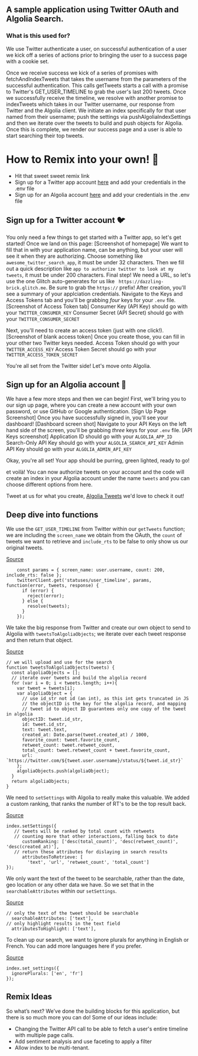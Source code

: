 ## A sample application using Twitter OAuth and Algolia Search. 

### What is this used for?
We use Twitter authenticate a user, on successful authentication of a user we kick off a series of actions prior to bringing the user to a success page with a cookie set.

Once we receive success we kick of a series of promises with fetchAndIndexTweets that takes the username from the parameters of the successful authentication. This calls getTweets starts a call with a promise to Twitter's GET_USER_TIMELINE to grab the user's last 200 tweets. Once we successfully receive the timeline, we resolve with another promise to indexTweets which takes in our Twitter username, our response from Twitter and the Algolia client. We initiate an index specifically for that user named from their username; push the settings via pushAlgoliaIndexSettings and then we iterate over the tweets to build and push objects for Algolia. Once this is complete, we render our success page and a user is able to start searching their top tweets.

# How to Remix into your own! 🎏
- Hit that sweet sweet remix link 
- Sign up for a Twitter app account [here](https://apps.twitter.com/app/new) and add your credentials in the .env file
- Sign up for an Algolia account [here](https://www.algolia.com/cc/glitch) and add your credentials in the .env file

## Sign up for a Twitter account 🐦
You only need a few things to get started with a Twitter app, so let's get started! Once we land on this page:
[Screenshot of homepage]
We want to fill that in with your application name, can be anything, but your user will see it when they are authorizing. Choose something like `awesome_twitter_search_app`, it must be under 32 characters. 
Then we fill out a quick description like `app to authorize twitter to look at my tweets`, it must be under 200 characters.
Final step! We need a URL, so let's use the one Glitch auto-generates for us like `	https://dazzling-brick.glitch.me`. Be sure to grab the `https://` prefix!
After creation, you'll see a summary of your applciation credentials. Navigate to the Keys and Access Tokens tab and you'll be grabbing _four_ keys for your `.env` file.
[Screenshot of Access Token tab]
Consumer Key (API Key) should go with your `TWITTER_CONSUMER_KEY`
Consumer Secret (API Secret) should go with your `TWITTER_CONSUMER_SECRET`

Next, you'll need to create an access token (just with one click!).
[Screenshot of blank access token]
Once you create those, you can fill in your other two Twitter keys needed.
Access Token should go with your `TWITTER_ACCESS_KEY`
Access Token Secret should go with your `TWITTER_ACCESS_TOKEN_SECRET`

You're all set from the Twitter side! Let's move onto Algolia.

## Sign up for an Algolia account 🔎
We have a few more steps and then we can begin! First, we'll bring you to our sign up page, where you can create a new account with your own password, or use GitHub or Google authentication.
[Sign Up Page Screenshot]
Once you have successfully signed in, you'll see your dashboard!
[Dashboard screen shot]
Navigate to your API Keys on the left hand side of the screen, you'll be grabbing _three_ keys for your `.env` file.
[API Keys screenshot]
Application ID should go with your `ALGOLIA_APP_ID`
Search-Only API Key should go with your `ALGOLIA_SEARCH_API_KEY`
Admin API Key should go with your `ALGOLIA_ADMIN_API_KEY`

Okay, you're all set! Your app should be purring, green lighted, ready to go! 

et voilà! You can now authorize tweets on your account and the code will create an index in your Algolia account under the name `tweets` and you can choose different options from here. 

Tweet at us for what you create, [Algolia Tweets](https://twitter.com/algolia) we'd love to check it out!

## Deep dive into functions 

We use the `GET_USER_TIMELINE` from Twitter within our `getTweets` function; we are including the `screen_name` we obtain from the OAuth, the `count` of tweets we want to retrieve and `include_rts` to be false to only show us our original tweets.

[Source](https://glitch.com/edit/#!/regal-class?path=server/helpers/twitter.js:6:0)

```
    const params = { screen_name: user.username, count: 200, include_rts: false };
    twitterClient.get('statuses/user_timeline', params, function(error, tweets, response) {
      if (error) {
        reject(error);
      } else {
        resolve(tweets);
      }
    });
```

We take the big response from Twitter and create our own object to send to Algolia with `tweetsToAlgoliaObjects`; we iterate over each tweet response and then return that object.

[Source](https://glitch.com/edit/#!/regal-class?path=server/helpers/algolia.js:36:0)

```
// we will upload and use for the search
function tweetsToAlgoliaObjects(tweets) {
  const algoliaObjects = [];
  // iterate over tweets and build the algolia record
  for (var i = 0; i < tweets.length; i++){
    var tweet = tweets[i];
    var algoliaObject = {
      // use id_str not id (an int), as this int gets truncated in JS
      // the objectID is the key for the algolia record, and mapping
      // tweet id to object ID guarantees only one copy of the tweet in algolia
      objectID: tweet.id_str,
      id: tweet.id_str,
      text: tweet.text,
      created_at: Date.parse(tweet.created_at) / 1000,
      favorite_count: tweet.favorite_count,
      retweet_count: tweet.retweet_count,
      total_count: tweet.retweet_count + tweet.favorite_count,
      url: `https://twitter.com/${tweet.user.username}/status/${tweet.id_str}`
    };
    algoliaObjects.push(algoliaObject);
  }
  return algoliaObjects;
}
```

We need to `setSettings` with Algolia to really make this valuable. We added a custom ranking, that ranks the number of RT's to be the top result back. 

[Source](https://glitch.com/edit/#!/regal-class?path=server/helpers/algolia.js:69:6)
```
index.setSettings({
   // tweets will be ranked by total count with retweets
   // counting more that other interactions, falling back to date
      customRanking: ['desc(total_count)', 'desc(retweet_count)', 'desc(created_at)'],
   // return these attributes for dislaying in search results
      attributesToRetrieve: [
        'text', 'url', 'retweet_count', 'total_count']
});
```

We only want the text of the tweet to be searchable, rather than the date, geo location or any other data we have. So we set that in the `searchableAttributes` within our `setSettings`.

[Source](https://glitch.com/edit/#!/regal-class?path=server/helpers/algolia.js:64:6)
```
// only the text of the tweet should be searchable
  searchableAttributes: ['text'],
// only highlight results in the text field
  attributesToHighlight: ['text'],
```

To clean up our search, we want to ignore plurals for anything in English or French. You can add more languages here if you prefer. 

[Source](https://glitch.com/edit/#!/regal-class?path=server/helpers/algolia.js:75:6)
```
index.set_settings({
  ignorePlurals: ['en', 'fr']
});
```

## Remix Ideas
So what’s next?
We’ve done the building blocks for this application, but there is so much more you can do! Some of our ideas include:
- Changing the Twitter API call to be able to fetch a user's entire timeline with multiple page calls.
- Add sentiment analysis and use faceting to apply a filter
- Allow index to be multi-tenant.
